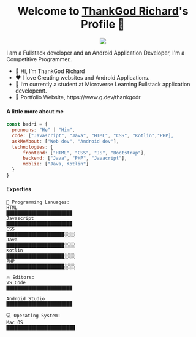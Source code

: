 <p align="center">
  <h1 align="center">Welcome to <a href="https://github.com/thankgodr">ThankGod Richard</a>'s Profile 👋</h1>
</p>
<p align="center">
  <a align="center" href="https://github.com/DenverCoder1/readme-typing-svg"><img src="https://readme-typing-svg.herokuapp.com?&font=IBM+Plex+Sans&color=F72EE2&size=25&lines=Welcome+to+my+GitHub+Profile!;I'm+a+Front+end+developer;I'm+a+competitive+programmer;I'm+a+Flask+developer" /></a>
</p>
<p>I am a Fullstack developer and an Android Application Developer, I'm a Competitive Programmer,.</p>
<ul>
  <li>👋 Hi, I’m ThankGod Richard</li>
  <li>❤️ I love Creating websites and Android Applications.</li>
  <li>🌱 I’m currently a student at Microverse Learning Fullstack application developemt.</li>
  <li>🧐 Portfolio Website, https://www.g.dev/thankgodr</li>
</ul>

#### A little more about me

```javascript
const badri = {
  pronouns: "He" | "Him",
  code: ["Javascript", "Java", "HTML", "CSS", "Kotlin","PHP],
  askMeAbout: ["Web dev", "Android dev"],
  technologies: {
      frontend: ["HTML", "CSS", "JS", "Bootstrap"],
      backend: ["Java", "PHP", "Javacript"],
      moblie: ["Java, Kotlin"]
  }
}
```

#### Experties

```text
💬 Programming Lanuages:
HTML
████████████████████████
Javascript
████████████████████████
CSS
█████████████████████░░░░
Java
█████████████████████░░░░
Kotlin
█████████████████████░░░░
PHP
█████████████████████░░░░

🔥 Editors:
VS Code
████████████████████████

Android Studio
████████████████████████

💻 Operating System:
Mac OS
█████████████████████████
```
